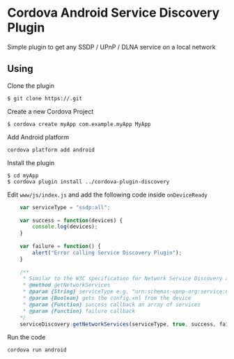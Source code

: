# Cordova Android Service Discovery Plugin

Simple plugin to get any SSDP / UPnP / DLNA service on a local network

## Using
Clone the plugin

    $ git clone https://.git

Create a new Cordova Project

    $ cordova create myApp com.example.myApp MyApp

Add Android platform

    cordova platform add android
    
Install the plugin

    $ cd myApp
    $ cordova plugin install ../cordova-plugin-discovery
    

Edit `www/js/index.js` and add the following code inside `onDeviceReady`

```js
    var serviceType = "ssdp:all";
    
    var success = function(devices) {
        console.log(devices);
    }
    
    var failure = function() {
        alert("Error calling Service Discovery Plugin");
    }
    
    /**
	 * Similar to the W3C specification for Network Service Discovery api 'http://www.w3.org/TR/discovery-api/'
	 * @method getNetworkServices
	 * @param {String} serviceType e.g. "urn:schemas-upnp-org:service:ContentDirectory:1", "ssdp:all", "urn:schemas-upnp-org:service:AVTransport:1"
	 * @param {Boolean} gets the config.xml from the device
	 * @param {Function} success callback an array of services
	 * @param {Function} failure callback 
	*/
    serviceDiscovery.getNetworkServices(serviceType, true, success, failure);
```


Run the code

    cordova run android

